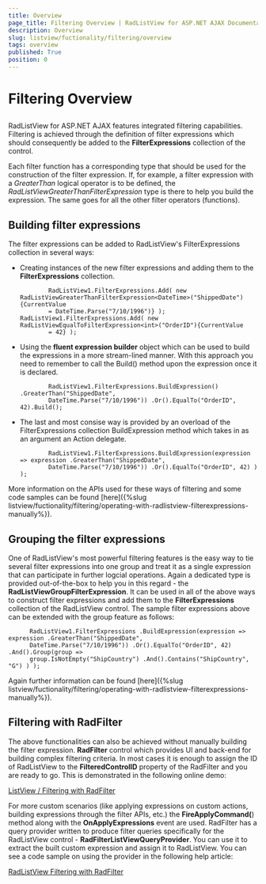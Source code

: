 ```yaml
---
title: Overview
page_title: Filtering Overview | RadListView for ASP.NET AJAX Documentation
description: Overview
slug: listview/fuctionality/filtering/overview
tags: overview
published: True
position: 0
---
```


# Filtering Overview



## 

RadListView for ASP.NET AJAX features integrated filtering capabilities. Filtering is achieved through the definition of filter expressions which should consequently be added to the __FilterExpressions__ collection of the control.

Each filter function has a corresponding type that should be used for the construction of the filter expression. If, for example, a filter expression with a *GreaterThan* logical operator is to be defined, the *RadListViewGreaterThanFilterExpression* type is there to help you build the expression. The same goes for all the other filter operators (functions).

## Building filter expressions

The filter expressions can be added to RadListView's FilterExpressions collection in several ways:

* Creating instances of the new filter expressions and adding them to the __FilterExpressions__ collection.

	
              RadListView1.FilterExpressions.Add( new RadListViewGreaterThanFilterExpression<DateTime>("ShippedDate"){CurrentValue
              = DateTime.Parse("7/10/1996")} ); RadListView1.FilterExpressions.Add( new RadListViewEqualToFilterExpression<int>("OrderID"){CurrentValue
              = 42} );
            



* Using the __fluent expression builder__ object which can be used to build the expressions in a more stream-lined manner. With this approach you need to remember to call the Build() method upon the expression once it is declared.

	
              RadListView1.FilterExpressions.BuildExpression() .GreaterThan("ShippedDate",
              DateTime.Parse("7/10/1996")) .Or().EqualTo("OrderID", 42).Build();
            



* The last and most consise way is provided by an overload of the FilterExpressions collection BuildExpression method which takes in as an argument an Action delegate.

	
              RadListView1.FilterExpressions.BuildExpression(expression => expression .GreaterThan("ShippedDate",
              DateTime.Parse("7/10/1996")) .Or().EqualTo("OrderID", 42) ) );
            



More information on the APIs used for these ways of filtering and some code samples can be found [here]({%slug listview/fuctionality/filtering/operating-with-radlistview-filterexpressions-manually%}).

## Grouping the filter expressions

One of RadListView's most powerful filtering features is the easy way to tie several filter expressions into one group and treat it as a single expression that can participate in further logcial operations. Again a dedicated type is provided out-of-the-box to help you in this regard - the __RadListViewGroupFilterExpression__. It can be used in all of the above ways to construct filter expressions and add them to the __FilterExpressions__ collection of the RadListView control. The sample filter expressions above can be extended with the group feature as follows:

	
          RadListView1.FilterExpressions .BuildExpression(expression => expression .GreaterThan("ShippedDate",
          DateTime.Parse("7/10/1996")) .Or().EqualTo("OrderID", 42) .And().Group(group =>
          group.IsNotEmpty("ShipCountry") .And().Contains("ShipCountry", "G") ) );
        



Again further information can be found [here]({%slug listview/fuctionality/filtering/operating-with-radlistview-filterexpressions-manually%}).

## Filtering with RadFilter

The above functionalities can also be achieved without manually building the filter expression. __RadFilter__ control which provides UI and back-end for building complex filtering criteria. In most cases it is enough to assign the ID of RadListView to the __FilteredControlID__ property of the RadFilter and you are ready to go. This is demonstrated in the following online demo:

[ListView / Filtering with RadFilter](http://demos.telerik.com/aspnet-ajax/filter/examples/firstlook/defaultcs.aspx?product=listview)

For more custom scenarios (like applying expressions on custom actions, building expressions through the filter APIs, etc.) the __FireApplyCommand(__) method along with the __OnApplyExpressions__ event are used. RadFilter has a query provider written to produce filter queries specifically for the RadListView control - __RadFilterListViewQueryProvider__. You can use it to extract the built custom expression and assign it to RadListView. You can see a code sample on using the provider in the following help article:

[RadListView Filtering with RadFilter](http://www.telerik.com/help/aspnet-ajax/filter-listview-filtering.html)
